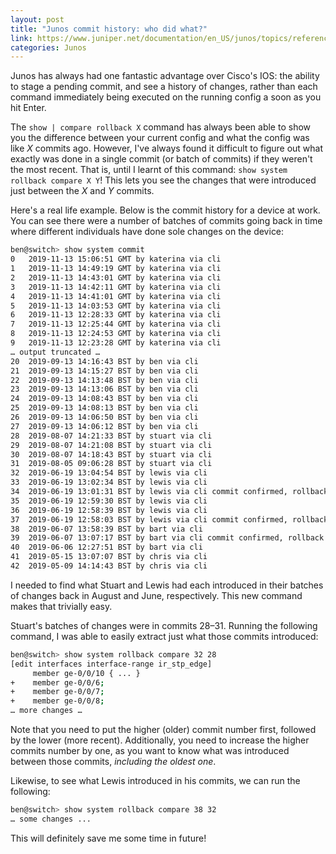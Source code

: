 ```yaml
---
layout: post
title: "Junos commit history: who did what?"
link: https://www.juniper.net/documentation/en_US/junos/topics/reference/command-summary/show-system-rollback.html
categories: Junos
---
```


Junos has always had one fantastic advantage over Cisco's IOS: the ability to stage a pending commit, and see a history of changes, rather than each command immediately being executed on the running config a soon as you hit Enter. 

The `show | compare rollback X` command has always been able to show you the difference between your current config and what the config was like _X_ commits ago. However, I've always found it difficult to figure out what exactly was done in a single commit (or batch of commits) if they weren't the most recent. That is, until I learnt of this command: `show system rollback compare X Y`! This lets you see the changes that were introduced just between the _X_ and _Y_ commits. 

Here's a real life example. Below is the commit history for a device at work. You can see there were a number of batches of commits going back in time where different individuals have done sole changes on the device:

```bash
ben@switch> show system commit
0   2019-11-13 15:06:51 GMT by katerina via cli
1   2019-11-13 14:49:19 GMT by katerina via cli
2   2019-11-13 14:43:01 GMT by katerina via cli
3   2019-11-13 14:42:11 GMT by katerina via cli
4   2019-11-13 14:41:01 GMT by katerina via cli
5   2019-11-13 14:03:53 GMT by katerina via cli
6   2019-11-13 12:28:33 GMT by katerina via cli
7   2019-11-13 12:25:44 GMT by katerina via cli
8   2019-11-13 12:24:53 GMT by katerina via cli
9   2019-11-13 12:23:28 GMT by katerina via cli
… output truncated … 
20  2019-09-13 14:16:43 BST by ben via cli
21  2019-09-13 14:15:27 BST by ben via cli
22  2019-09-13 14:13:48 BST by ben via cli
23  2019-09-13 14:13:06 BST by ben via cli
24  2019-09-13 14:08:43 BST by ben via cli
25  2019-09-13 14:08:13 BST by ben via cli
26  2019-09-13 14:06:50 BST by ben via cli
27  2019-09-13 14:06:12 BST by ben via cli
28  2019-08-07 14:21:33 BST by stuart via cli
29  2019-08-07 14:21:08 BST by stuart via cli
30  2019-08-07 14:18:43 BST by stuart via cli
31  2019-08-05 09:06:28 BST by stuart via cli
32  2019-06-19 13:04:54 BST by lewis via cli
33  2019-06-19 13:02:34 BST by lewis via cli
34  2019-06-19 13:01:31 BST by lewis via cli commit confirmed, rollback in 3mins
35  2019-06-19 12:59:30 BST by lewis via cli
36  2019-06-19 12:58:39 BST by lewis via cli
37  2019-06-19 12:58:03 BST by lewis via cli commit confirmed, rollback in 3mins
38  2019-06-07 13:58:39 BST by bart via cli
39  2019-06-07 13:07:17 BST by bart via cli commit confirmed, rollback in 1mins
40  2019-06-06 12:27:51 BST by bart via cli
41  2019-05-15 13:07:07 BST by chris via cli
42  2019-05-09 14:14:43 BST by chris via cli
```

I needed to find what Stuart and Lewis had each introduced in their batches of changes back in August and June, respectively. This new command makes that trivially easy. 

Stuart's batches of changes were in commits 28–31. Running the following command, I was able to easily extract just what those commits introduced:


```bash
ben@switch> show system rollback compare 32 28
[edit interfaces interface-range ir_stp_edge]
     member ge-0/0/10 { ... }
+    member ge-0/0/6;
+    member ge-0/0/7;
+    member ge-0/0/8;
… more changes …
```

Note that you need to put the higher (older) commit number first, followed by the lower (more recent). Additionally, you need to increase the higher commits number by one, as you want to know what was introduced between those commits, _including the oldest one_. 

Likewise, to see what Lewis introduced in his commits, we can run the following:

```bash
ben@switch> show system rollback compare 38 32
… some changes ...
```

This will definitely save me some time in future!
